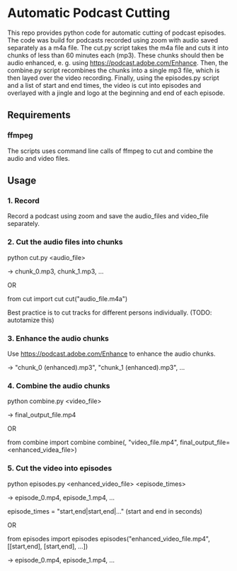 # Automatic Podcast Cutting

This repo provides python code for automatic cutting of podcast episodes.
The code was build for podcasts recorded using zoom with audio saved separately as a m4a file.
The cut.py script takes the m4a file and cuts it into chunks of less than 60 minutes each (mp3).
These chunks should then be audio enhanced, e. g. using https://podcast.adobe.com/Enhance.
Then, the combine.py script recombines the chunks into a single mp3 file, which is then layed over the video recording.
Finally, using the episodes.py script and a list of start and end times, the video is cut into episodes and overlayed with a jingle and logo at the beginning and end of each episode.

## Requirements
### ffmpeg
The scripts uses command line calls of ffmpeg to cut and combine the audio and video files.


## Usage
### 1. Record
Record a podcast using zoom and save the audio_files and video_file separately.

### 2. Cut the audio files into chunks

python cut.py <audio_file>

-> chunk_0.mp3, chunk_1.mp3, ...

OR

from cut import cut
cut("audio_file.m4a")


Best practice is to cut tracks for different persons individually.
(TODO: autotamize this)

### 3. Enhance the audio chunks

Use https://podcast.adobe.com/Enhance to enhance the audio chunks.

-> "chunk_0 (enhanced).mp3", "chunk_1 (enhanced).mp3", ...

### 4. Combine the audio chunks

python combine.py <number of chunks> <video_file>

-> final_output_file.mp4

OR

from combine import combine
combine(<number of chunks>, "video_file.mp4", final_output_file=<enhanced_videa_file>)


### 5. Cut the video into episodes

python episodes.py <enhanced_video_file> <episode_times>

-> episode_0.mp4, episode_1.mp4, ...

episode_times = "start,end|start,end|..." (start and end in seconds)

OR

from episodes import episodes
episodes("enhanced_video_file.mp4", [[start,end], [start,end], ...])

-> episode_0.mp4, episode_1.mp4, ...